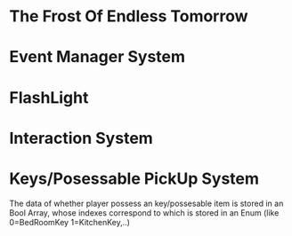 # The Frost Of Endless Tomorrow




# Event Manager System


# FlashLight

# Interaction System


# Keys/Posessable PickUp System
The data of whether player possess an key/possesable item is stored in an Bool Array, whose indexes correspond to which is stored in an Enum (like 0=BedRoomKey 1=KitchenKey,..)

 
